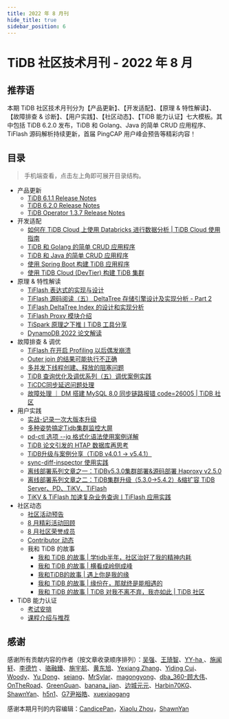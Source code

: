 ```yaml
---
title: 2022 年 8 月刊
hide_title: true
sidebar_position: 6
---
```


# TiDB 社区技术月刊 - 2022 年 8 月

## 推荐语

本期 TiDB 社区技术月刊分为【产品更新】、【开发适配】、【原理 & 特性解读】、【故障排查 & 诊断】、【用户实践】、【社区动态】、【TiDB 能力认证】七大模板。其中包括 TiDB 6.2.0 发布，TiDB 和 Golang、Java 的简单 CRUD 应用程序、TiFlash 源码解析持续更新，首届 PingCAP 用户峰会预告等精彩内容！

## 目录

> 手机端查看，点击左上角即可展开目录结构。

- 产品更新
  - [TiDB 6.1.1 Release Notes](1-update/1-tidb-6-1-1.md)
  - [TiDB 6.2.0 Release Notes](1-update/2-tidb-6-2-0.md)
  - [TiDB Operator 1.3.7 Release Notes](1-update/3-tidb-operator-1-3-7.md)
- 开发适配
  - [如何在 TiDB Cloud 上使用 Databricks 进行数据分析 | TiDB Cloud 使用指南](2-development/1-tidb-cloud-databricks.md)
  - [TiDB 和 Golang 的简单 CRUD 应用程序](2-development/2-tidb-golang-crud.md)
  - [TiDB 和 Java 的简单 CRUD 应用程序](2-development/3-tidb-java-crud.md)
  - [使用 Spring Boot 构建 TiDB 应用程序](2-development/4-spring-boot-tidb.md)
  - [使用 TiDB Cloud (DevTier) 构建 TiDB 集群](2-development/5-tidb-cloud.md)
- 原理 & 特性解读
  - [TiFlash 表达式的实现与设计](3-feature-indepth/1-tiflash-expression-design.md)
  - [TiFlash 源码阅读（五） DeltaTree 存储引擎设计及实现分析 - Part 2](3-feature-indepth/2-tiflash-deltatree-storage-engine.md)
  - [TiFlash DeltaTree Index 的设计和实现分析](3-feature-indepth/3-tiflash-deltatree-index.md)
  - [TiFlash Proxy 模块介绍](3-feature-indepth/4-tiflash-proxy.md)
  - [TiSpark 原理之下推丨TiDB 工具分享](3-feature-indepth/5-tispark-push-down.md)
  - [DynamoDB 2022 论文解读](3-feature-indepth/6-dynameodb-2022-thesis-unscramble.md)
- 故障排查 & 调优
  - [TiFlash 在开启 Profiling 以后偶发崩溃](4-trouble-shooting/1-tiflash-profiling.md)
  - [Outer join 的结果可能执行不正确](4-trouble-shooting/2-tidb-outer-join.md)
  - [多并发下线程创建、释放的阻塞问题](4-trouble-shooting/3-tidb-multiple-concurrent-block.md)
  - [TiDB 查询优化及调优系列（五）调优案例实践](4-trouble-shooting/4-tidb-optimize-5.md)
  - [TiCDC同步延迟问题处理](4-trouble-shooting/5-ticdc-synchronization-delay.md)
  - [故障处理 ｜ DM 搭建 MySQL 8.0 同步链路报错 code=26005 | TiDB 社区](4-trouble-shooting/6-dm-mysql-code-26005.md)
- 用户实践
  - [实战-记录一次大版本升级](5-usercase/1-version-upgrade.md)
  - [多种姿势搞定Tidb集群监控大屏](5-usercase/2-tidb-cluster-monitor.md)
  - [pd-ctl 选项 --jq 格式化语法使用案例详解](5-usercase/3-pd-ctl.md)
  - [TiDB 论文引发的 HTAP 数据库再思考](5-usercase/4-tidb-htap.md)
  - [TiDB升级与案例分享（TiDB v4.0.1 → v5.4.1）](5-usercase/5-tidb-upgrade.md)
  - [sync-diff-inspector 使用实践](5-usercase/6-sync-diff-inspector.md)
  - [离线部署系列文章之一：TiDBv5.3.0集群部署&源码部署 Haproxy v2.5.0](5-usercase/7-offline-deploy.md)
  - [离线部署系列文章之二：TiDB集群升级（5.3.0->5.4.2）&缩扩容 TiDB Server、PD、TiKV、TiFlash](5-usercase/8-offline-deploy-2.md)
  - [TiKV & TiFlash 加速复杂业务查询丨TiFlash 应用实践](5-usercase/9-tikv-tiflash.md)
- 社区动态
  - [社区活动预告](6-community-news/1-upcoming-events.md)
  - [8 月精彩活动回顾](6-community-news/2-event-summary.md)
  - [8 月社区荣誉成员](6-community-news/3-mva-202208.md)
  - [Contributor 动态](6-community-news/4-contributors.md)
  - 我和 TiDB 的故事
    - [我和 TiDB 的故事 | 学tidb半年，社区治好了我的精神内耗](6-community-news/5-tidb-story/1-tidb-half-year.md)
    - [我和 TiDB 的故事 | 横看成岭侧成峰 ](6-community-news/5-tidb-story/2-when-viewed-in-face-may-look-like-a-range.md)
    - [我和TiDB的故事 | 遇上你是我的缘](6-community-news/5-tidb-story/3-meeting-you-my-fate.md)
    - [我和 TiDB 的故事 | 缘份在，那就终是能相遇的](6-community-news/5-tidb-story/4-fate-in-will-meet.md)
    - [我和 TiDB 的故事 | TiDB 对我不离不弃，我亦如此 | TiDB 社区](6-community-news/5-tidb-story/5-tidb-never-give-up.md)
- TiDB 能力认证
  - [考试安排](7-tidb-certification/1-pcta-pctp.md)
  - [课程介绍与推荐](7-tidb-certification/2-tidb-course.md)

## 感谢

感谢所有贡献内容的作者（按文章收录顺序排列）：[吴强](https://github.com/Daemonxiao)、[王琦智](https://github.com/Icemap)、[YY-ha ](https://tidb.net/u/YY-ha/answer)、[施闻轩](https://github.com/breezewish)、[李德竹](https://github.com/lidezhu) 、[骆融臻](https://github.com/CalvinNeo)、[施宇航](https://github.com/shiyuhang0)、[黄东旭](https://github.com/c4pt0r)、[Yexiang Zhang](https://github.com/mornyx)、[Yiding Cui](https://github.com/winoros)、[Woody](https://github.com/bestwoody)、[Yu Dong](https://github.com/yudongusa)、[seiang](https://tidb.net/u/seiang/answer)、[MrSylar](https://tidb.net/u/MrSylar/answer)、[magongyong](https://tidb.net/u/magongyong/answer)、[dba_360-顾大伟](https://tidb.net/u/dba_360-顾大伟/answer)、[OnTheRoad](https://tidb.net/u/OnTheRoad/answer)、[GreenGuan](https://tidb.net/u/GreenGuan/answer)、[banana_jian](https://tidb.net/u/banana_jian/answer)、[边城元元](https://tidb.net/u/边城元元/answer)、[Harbin70KG](https://tidb.net/u/Harbin70KG/answer)、[ShawnYan](https://tidb.net/u/ShawnYan/answer)、[h5n1](https://tidb.net/u/h5n1/answer)、[G7尹裕皓](https://tidb.net/u/G7尹裕皓/answer)、[xuexiaogang](https://tidb.net/u/xuexiaogang/answer)

感谢本期月刊的内容编辑：[CandicePan](https://github.com/Candicepan)，[Xiaolu Zhou](https://github.com/luzizhuo)，[ShawnYan](https://tidb.net/u/ShawnYan/post/all)
